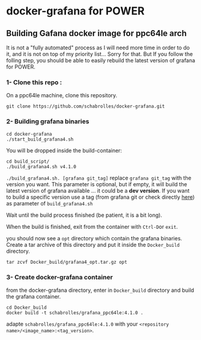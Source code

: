 # docker-grafana for POWER

## Building Gafana docker image for ppc64le arch
It is not a "fully automated" process as I will need more time in order to do it, and it is not on top of my priority list... Sorry for that.
But If you follow the folling step, you should be able to easily rebuild the latest version of grafana for POWER.

### 1- Clone this repo :
On a ppc64le machine, clone this repository.
```
git clone https://github.com/schabrolles/docker-grafana.git
```

### 2- Building grafana binaries
```
cd docker-grafana
./start_build_grafana4.sh
```

You will be dropped inside the build-container:
```
cd build_script/
./build_grafana4.sh v4.1.0
```
`./build_grafana4.sh. [grafana git_tag]`
replace `grafana git_tag` with the version you want. This parameter is optional, but if empty, it will build the latest version of grafana available ... it could be a **dev version**. If you want to build a specific version use a tag (from grafana git or check directly [here](https://github.com/grafana/grafana/releases)) as parameter of `build_grafana4.sh`

Wait until the build process finished (be patient, it is a bit long).

When the build is finished, exit from the container with `Ctrl-D`or `exit`.

you should now see a `opt` directory which contain the grafana binaries. Create a tar archive of this directory and put it inside the `Docker_build` directory.
```
tar zcvf Docker_build/grafana4_opt.tar.gz opt
```

### 3- Create docker-grafana container
from the docker-grafana directory, enter in `Docker_build` directory and build the grafana container.
```
cd Docker_build
docker build -t schabrolles/grafana_ppc64le:4.1.0 .
```
adapte `schabrolles/grafana_ppc64le:4.1.0` with your `<repository name>/<image_name>:<tag_version>`.
